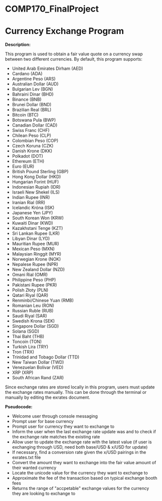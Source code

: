 # COMP170_FinalProject


# Currency Exchange Program

 **Description:**

This program is used to obtain a fair value quote on a currency swap between two different currencies. By default, this program supports:

* United Arab Emirates Dirham (AED) 
* Cardano (ADA)
* Argentine Peso (ARS) 
* Australian Dollar (AUD) 
* Bulgarian Lev (BGN) 
* Bahraini Dinar (BHD) 
* Binance (BNB)
* Brunei Dollar (BND) 
* Brazilian Real (BRL) 
* Bitcoin (BTC)
* Botswana Pula (BWP) 
* Canadian Dollar (CAD) 
* Swiss Franc (CHF) 
* Chilean Peso (CLP) 
* Colombian Peso (COP) 
* Czech Koruna (CZK) 
* Danish Krone (DKK) 
* Polkadot (DOT)
* Ethereum (ETH)
* Euro (EUR) 
* British Pound Sterling (GBP) 
* Hong Kong Dollar (HKD) 
* Hungarian Forint (HUF) 
* Indonesian Rupiah (IDR) 
* Israeli New Shekel (ILS) 
* Indian Rupee (INR) 
* Iranian Rial (IRR) 
* Icelandic Króna (ISK) 
* Japanese Yen (JPY) 
* South Korean Won (KRW) 
* Kuwaiti Dinar (KWD) 
* Kazakhstani Tenge (KZT) 
* Sri Lankan Rupee (LKR) 
* Libyan Dinar (LYD) 
* Mauritian Rupee (MUR) 
* Mexican Peso (MXN) 
* Malaysian Ringgit (MYR) 
* Norwegian Krone (NOK) 
* Nepalese Rupee (NPR) 
* New Zealand Dollar (NZD) 
* Omani Rial (OMR) 
* Philippine Peso (PHP) 
* Pakistani Rupee (PKR) 
* Polish Złoty (PLN) 
* Qatari Riyal (QAR) 
* Renminbi/Chinese Yuan (RMB) 
* Romanian Leu (RON) 
* Russian Ruble (RUB) 
* Saudi Riyal (SAR) 
* Swedish Krona (SEK) 
* Singapore Dollar (SGD) 
* Solana (SGD)
* Thai Baht (THB) 
* Toncoin (TON)
* Turkish Lira (TRY) 
* Tron (TRX)
* Trinidad and Tobago Dollar (TTD) 
* New Taiwan Dollar (TWD) 
* Venezuelan Bolívar (VED) 
* XRP (XRP)
* South African Rand (ZAR)


Since exchange rates are stored locally in this program, users must update the exchange rates manually. This can be done through the terminal or manually by editing the exrates document.

 **Pseudocode:**

 * Welcome user through console messaging
 * Prompt user for base currency
 * Prompt user for currency they want to exchange to
 * Inform the user when the last exchange rate update was and to check if the exchange rate matches the existing rate
 * Allow user to update the exchange rate with the latest value (if user is exchanging through USD, need both base/USD & x/USD for update)
 * If necessary, find a conversion rate given the x/USD pairings in the exrates.txt file
 * Convert the amount they want to exchange into the fair value amount of their wanted currency
 * Locate the unicode value for the currency they want to exchange to
 * Approximate the fee of the transaction based on typical exchange booth fees
 * Returns the range of "accpetable" exchange values for the currency they are looking to exchange to
